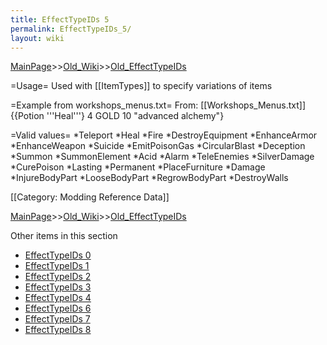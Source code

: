 ```yaml
---
title: EffectTypeIDs 5
permalink: EffectTypeIDs_5/
layout: wiki
---
```


[MainPage](/keeperrl_wiki/ "wikilink")>>[Old_Wiki](/keeperrl_wiki/Old_Wiki "wikilink")>>[Old_EffectTypeIDs](/keeperrl_wiki/Old_EffectTypeIDs "wikilink")

=Usage=
Used with [[ItemTypes]] to specify variations of items

=Example from workshops_menus.txt=
From: [[Workshops_Menus.txt]]
 {{Potion '''Heal'''} 4 GOLD 10 &quot;advanced alchemy&quot;}

=Valid values=
*Teleport
*Heal
*Fire
*DestroyEquipment
*EnhanceArmor
*EnhanceWeapon
*Suicide
*EmitPoisonGas
*CircularBlast
*Deception
*Summon
*SummonElement
*Acid
*Alarm
*TeleEnemies
*SilverDamage
*CurePoison
*Lasting
*Permanent
*PlaceFurniture
*Damage
*InjureBodyPart
*LooseBodyPart
*RegrowBodyPart
*DestroyWalls

[[Category: Modding Reference Data]]

[MainPage](/keeperrl_wiki/ "wikilink")>>[Old_Wiki](/keeperrl_wiki/Old_Wiki "wikilink")>>[Old_EffectTypeIDs](/keeperrl_wiki/Old_EffectTypeIDs "wikilink")

Other items in this section
-    [EffectTypeIDs 0](/keeperrl_wiki/EffectTypeIDs_0 "wikilink")
-    [EffectTypeIDs 1](/keeperrl_wiki/EffectTypeIDs_1 "wikilink")
-    [EffectTypeIDs 2](/keeperrl_wiki/EffectTypeIDs_2 "wikilink")
-    [EffectTypeIDs 3](/keeperrl_wiki/EffectTypeIDs_3 "wikilink")
-    [EffectTypeIDs 4](/keeperrl_wiki/EffectTypeIDs_4 "wikilink")
-    [EffectTypeIDs 6](/keeperrl_wiki/EffectTypeIDs_6 "wikilink")
-    [EffectTypeIDs 7](/keeperrl_wiki/EffectTypeIDs_7 "wikilink")
-    [EffectTypeIDs 8](/keeperrl_wiki/EffectTypeIDs_8 "wikilink")
